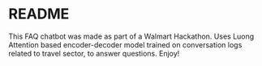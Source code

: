 # README

This FAQ chatbot was made as part of a Walmart Hackathon.
Uses Luong Attention based encoder-decoder model trained on conversation logs related to travel sector, to answer questions.
Enjoy!